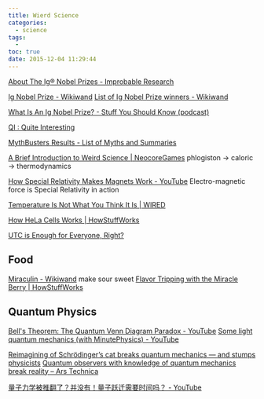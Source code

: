 ```yaml
---
title: Wierd Science
categories:
  - science
tags:
  - 
toc: true
date: 2015-12-04 11:29:44
---
```


[About The Ig® Nobel Prizes - Improbable Research](http://www.improbable.com/ig/)

[Ig Nobel Prize - Wikiwand](http://www.wikiwand.com/en/Ig_Nobel_Prize)
[List of Ig Nobel Prize winners - Wikiwand](https://www.wikiwand.com/en/List_of_Ig_Nobel_Prize_winners)

[What Is An Ig Nobel Prize? - Stuff You Should Know (podcast)](https://player.fm/series/stuff-you-should-know/what-is-an-ig-nobel-prize)

[QI : Quite Interesting](http://qi.com/feed)

[MythBusters Results - List of Myths and Summaries](https://mythresults.com/)

[A Brief Introduction to Weird Science | NeocoreGames](https://www.neocoregames.com/2015/06/a-brief-introduction-to-weird-science/)
phlogiston -> caloric -> thermodynamics

[How Special Relativity Makes Magnets Work - YouTube](https://www.youtube.com/watch?v=1TKSfAkWWN0) Electro-magnetic force is Special Relativity in action

[Temperature Is Not What You Think It Is | WIRED](https://www.wired.com/story/temperature-is-not-what-you-think-it-is/)

[How HeLa Cells Works | HowStuffWorks](https://science.howstuffworks.com/life/cellular-microscopic/hela-cell.htm/printable)

[UTC is Enough for Everyone, Right?](https://zachholman.com/talk/utc-is-enough-for-everyone-right)

## Food

[Miraculin - Wikiwand](https://www.wikiwand.com/en/Miraculin) make sour sweet
[Flavor Tripping with the Miracle Berry | HowStuffWorks](https://shows.howstuffworks.com/foodstuff/miracle-fruit.htm)

## Quantum Physics

[Bell's Theorem: The Quantum Venn Diagram Paradox - YouTube](https://www.youtube.com/watch?v=zcqZHYo7ONs)
[Some light quantum mechanics (with MinutePhysics) - YouTube](https://www.youtube.com/watch?v=MzRCDLre1b4)

[Reimagining of Schrödinger’s cat breaks quantum mechanics — and stumps physicists](https://www.nature.com/articles/d41586-018-06749-8)
[Quantum observers with knowledge of quantum mechanics break reality – Ars Technica](https://arstechnica.com/science/2018/09/quantum-observers-with-knowledge-of-quantum-mechanics-break-reality/?amp=1)

[量子力学被推翻了？并没有！量子跃迁需要时间吗？ - YouTube](https://www.youtube.com/watch?v=u2sH8djTcLY)
